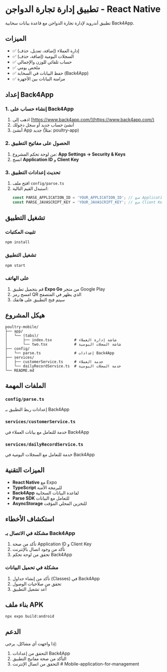 # تطبيق إدارة تجارة الدواجن - React Native

تطبيق أندرويد لإدارة تجارة الدواجن مع قاعدة بيانات سحابية Back4App.

## الميزات

- ✅ إدارة العملاء (إضافة، تعديل، حذف)
- ✅ السجلات اليومية (إضافة، حذف)
- ✅ حساب تلقائي للوزن والإجمالي
- ✅ ملخص يومي
- ✅ حفظ البيانات في السحابة (Back4App)
- ✅ مزامنة البيانات بين الأجهزة

## إعداد Back4App

### 1. إنشاء حساب على Back4App
1. اذهب إلى [https://www.back4app.com/](https://www.back4app.com/)
2. أنشئ حساب جديد أو سجل دخولك
3. أنشئ App جديد (مثلاً: poultry-app)

### 2. الحصول على مفاتيح التطبيق
1. من لوحة تحكم المشروع: **App Settings → Security & Keys**
2. انسخ **Application ID** و **Client Key**

### 3. تحديث إعدادات التطبيق
1. افتح ملف `config/parse.ts`
2. استبدل القيم التالية:
   ```typescript
   const PARSE_APPLICATION_ID = 'YOUR_APPLICATION_ID'; // ضع Application ID هنا
   const PARSE_JAVASCRIPT_KEY = 'YOUR_JAVASCRIPT_KEY'; // ضع Client Key هنا
   ```

## تشغيل التطبيق

### تثبيت المكتبات
```bash
npm install
```

### تشغيل التطبيق
```bash
npm start
```

### على الهاتف
1. قم بتحميل تطبيق **Expo Go** من متجر Google Play
2. امسح رمز QR الذي يظهر في المتصفح
3. سيتم فتح التطبيق على هاتفك

## هيكل المشروع

```
poultry-mobile/
├── app/
│   └── (tabs)/
│       ├── index.tsx          # شاشة إدارة العملاء
│       └── two.tsx            # شاشة السجلات اليومية
├── config/
│   └── parse.ts               # إعدادات Back4App
├── services/
│   ├── customerService.ts     # خدمة العملاء
│   └── dailyRecordService.ts  # خدمة السجلات اليومية
└── README.md
```

## الملفات المهمة

### `config/parse.ts`
إعدادات ربط التطبيق بـ Back4App

### `services/customerService.ts`
خدمة للتعامل مع بيانات العملاء في Back4App

### `services/dailyRecordService.ts`
خدمة للتعامل مع السجلات اليومية في Back4App

## الميزات التقنية

- **React Native** مع Expo
- **TypeScript** للبرمجة الآمنة
- **Back4App** لقاعدة البيانات السحابية
- **Parse SDK** للتعامل مع البيانات
- **AsyncStorage** للتخزين المحلي المؤقت

## استكشاف الأخطاء

### مشكلة في الاتصال بـ Back4App
1. تأكد من صحة Application ID و Client Key
2. تأكد من وجود اتصال بالإنترنت
3. تحقق من لوحة تحكم Back4App

### مشكلة في تحميل البيانات
1. تأكد من إنشاء جداول (Classes) في Back4App
2. تحقق من صلاحيات الوصول
3. أعد تشغيل التطبيق

## بناء ملف APK

```bash
npx expo build:android
```

## الدعم

إذا واجهت أي مشاكل، يرجى:
1. التحقق من إعدادات Back4App
2. التأكد من صحة مفاتيح التطبيق
3. التحقق من اتصال الإنترنت # Mobile-application-for-management
